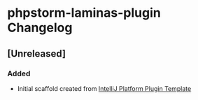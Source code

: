 <!-- Keep a Changelog guide -> https://keepachangelog.com -->

# phpstorm-laminas-plugin Changelog

## [Unreleased]
### Added
- Initial scaffold created from [IntelliJ Platform Plugin Template](https://github.com/JetBrains/intellij-platform-plugin-template)
